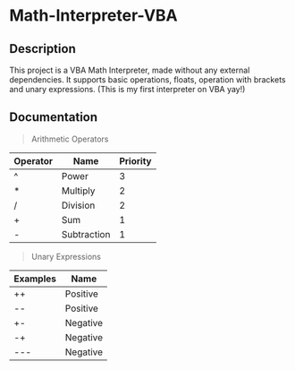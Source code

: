 # Math-Interpreter-VBA
## Description
This project is a VBA Math Interpreter, made without any external dependencies. It supports basic operations, floats, operation with brackets and unary expressions.
(This is my first interpreter on VBA yay!)

## Documentation
> Arithmetic Operators

| Operator | Name | Priority |
| --- | --- | --- |
| ^ | Power | 3 |
| * | Multiply | 2 |
| / | Division | 2 |
| + | Sum | 1 |
| - | Subtraction | 1 |

> Unary Expressions

| Examples | Name |
| --- | --- |
| ++ | Positive | 
| -- | Positive | 
| +- | Negative | 
| -+ | Negative | 
| --- | Negative | 
